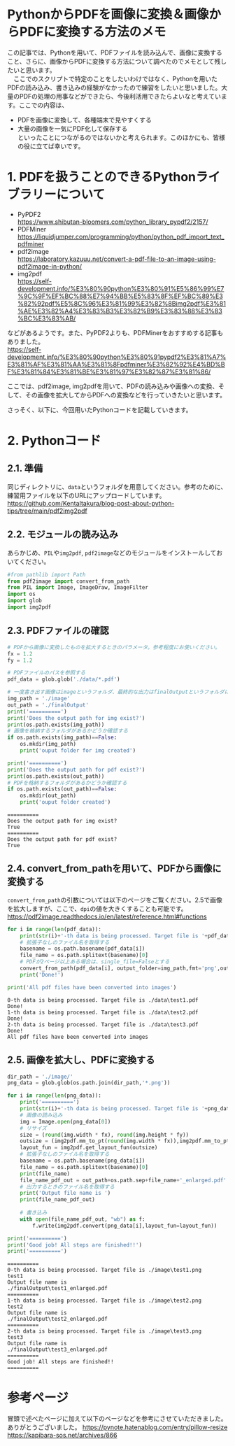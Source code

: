 # PythonからPDFを画像に変換＆画像からPDFに変換する方法のメモ  
この記事では、Pythonを用いて、PDFファイルを読み込んで、画像に変換すること、さらに、画像からPDFに変換する方法について調べたのでメモとして残したいと思います。  
　ここでのスクリプトで特定のことをしたいわけではなく、Pythonを用いたPDFの読み込み、書き込みの経験がなかったので練習をしたいと思いました。大量のPDFの処理の用事などができたら、今後利活用できたらよいなと考えています。ここでの内容は、  
- PDFを画像に変換して、各種端末で見やすくする  
- 大量の画像を一気にPDF化して保存する  
といったことにつながるのではないかと考えられます。このほかにも、皆様の役に立てば幸いです。

# 1. PDFを扱うことのできるPythonライブラリーについて  
- PyPDF2  
https://www.shibutan-bloomers.com/python_library_pypdf2/2157/  
- PDFMiner  
https://liquidjumper.com/programming/python/python_pdf_import_text_pdfminer  
- pdf2image  
https://laboratory.kazuuu.net/convert-a-pdf-file-to-an-image-using-pdf2image-in-python/  
- img2pdf  
https://self-development.info/%E3%80%90python%E3%80%91%E5%86%99%E7%9C%9F%EF%BC%88%E7%94%BB%E5%83%8F%EF%BC%89%E3%82%92pdf%E5%8C%96%E3%81%99%E3%82%8Bimg2pdf%E3%81%AE%E3%82%A4%E3%83%B3%E3%82%B9%E3%83%88%E3%83%BC%E3%83%AB/  

などがあるようです。また、PyPDF2よりも、PDFMinerをおすすめする記事もありました。  
https://self-development.info/%E3%80%90python%E3%80%91pypdf2%E3%81%A7%E3%81%AF%E3%81%AA%E3%81%8Fpdfminer%E3%82%92%E4%BD%BF%E3%81%84%E3%81%BE%E3%81%97%E3%82%87%E3%81%86/  

ここでは、pdf2image, img2pdfを用いて、PDFの読み込みや画像への変換、そして、その画像を拡大してからPDFへの変換などを行っていきたいと思います。  
  
さっそく、以下に、今回用いたPythonコードを記載していきます。

# 2. Pythonコード  
## 2.1. 準備  
同じディレクトリに、`data`というフォルダを用意してください。参考のために、練習用ファイルを以下のURLにアップロードしています。  
https://github.com/KentaItakura/blog-post-about-python-tips/tree/main/pdf2img2pdf

## 2.2. モジュールの読み込み  
あらかじめ、`PIL`や`img2pdf`, `pdf2image`などのモジュールをインストールしておいてください。


```python
#from pathlib import Path
from pdf2image import convert_from_path
from PIL import Image, ImageDraw, ImageFilter
import os
import glob
import img2pdf
```

## 2.3. PDFファイルの確認


```python
# PDFから画像に変換したものを拡大するときのパラメータ。参考程度にお使いください。  
fx = 1.2
fy = 1.2

# PDFファイルのパスを参照する
pdf_data = glob.glob('./data/*.pdf')

# 一度書き出す画像はimageというフォルダ、最終的な出力はfinalOutputというフォルダに格納します。まだ作成していない場合、自動的にそのフォルダを作成します
img_path = './image'
out_path = './finalOutput'
print('==========')
print('Does the output path for img exist?')
print(os.path.exists(img_path))
# 画像を格納するフォルダがあるかどうか確認する
if os.path.exists(img_path)==False:
    os.mkdir(img_path)
    print('ouput folder for img created')

print('==========')
print('Does the output path for pdf exist?')
print(os.path.exists(out_path))
# PDFを格納するフォルダがあるかどうか確認する
if os.path.exists(out_path)==False:
    os.mkdir(out_path)
    print('ouput folder created')
```

    ==========
    Does the output path for img exist?
    True
    ==========
    Does the output path for pdf exist?
    True
    

## 2.4. convert_from_pathを用いて、PDFから画像に変換する  
`convert_from_path`の引数については以下のページをご覧ください。2.5で画像を拡大しますが、ここで、`dpi`の値を大きくすることも可能です。
https://pdf2image.readthedocs.io/en/latest/reference.html#functions


```python
for i in range(len(pdf_data)):
    print(str(i)+'-th data is being processed. Target file is '+pdf_data[i])
    # 拡張子なしのファイル名を取得する
    basename = os.path.basename(pdf_data[i])
    file_name = os.path.splitext(basename)[0]
    # PDFが2ページ以上ある場合は、single_file=Falseとする
    convert_from_path(pdf_data[i], output_folder=img_path,fmt='png',output_file=file_name,single_file=True)
    print('Done!')

print('All pdf files have been converted into images')
```

    0-th data is being processed. Target file is ./data\test1.pdf
    Done!
    1-th data is being processed. Target file is ./data\test2.pdf
    Done!
    2-th data is being processed. Target file is ./data\test3.pdf
    Done!
    All pdf files have been converted into images
    

## 2.5. 画像を拡大し、PDFに変換する


```python
dir_path = './image/'
png_data = glob.glob(os.path.join(dir_path,'*.png'))

for i in range(len(png_data)):
    print('==========')
    print(str(i)+'-th data is being processed. Target file is '+png_data[i])
    # 画像の読み込み
    img = Image.open(png_data[0])
    # リサイズ
    size = (round(img.width * fx), round(img.height * fy))
    outsize = (img2pdf.mm_to_pt(round(img.width * fx)),img2pdf.mm_to_pt(round(img.height * fy)))
    layout_fun = img2pdf.get_layout_fun(outsize)
    # 拡張子なしのファイル名を取得する
    basename = os.path.basename(png_data[i])
    file_name = os.path.splitext(basename)[0]
    print(file_name)
    file_name_pdf_out = out_path+os.path.sep+file_name+'_enlarged.pdf'
    # 出力するときのファイル名を取得する
    print('Output file name is ')
    print(file_name_pdf_out)
    
    # 書き込み
    with open(file_name_pdf_out, "wb") as f:
        f.write(img2pdf.convert(png_data[i],layout_fun=layout_fun))

print('==========')
print('Good job! All steps are finished!!')
print('==========')
```

    ==========
    0-th data is being processed. Target file is ./image\test1.png
    test1
    Output file name is 
    ./finalOutput\test1_enlarged.pdf
    ==========
    1-th data is being processed. Target file is ./image\test2.png
    test2
    Output file name is 
    ./finalOutput\test2_enlarged.pdf
    ==========
    2-th data is being processed. Target file is ./image\test3.png
    test3
    Output file name is 
    ./finalOutput\test3_enlarged.pdf
    ==========
    Good job! All steps are finished!!
    ==========
    

# 参考ページ  
冒頭で述べたページに加えて以下のページなどを参考にさせていただきました。ありがとうございました。
https://pynote.hatenablog.com/entry/pillow-resize  
https://kapibara-sos.net/archives/866


```python

```
